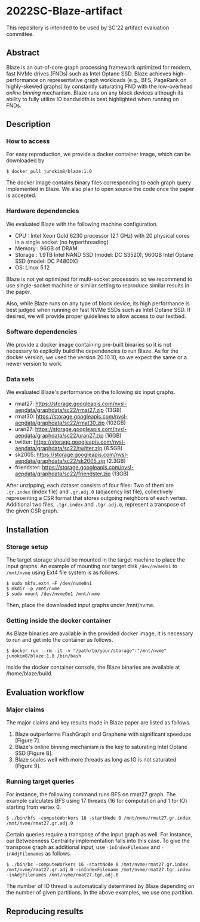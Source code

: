 # 2022SC-Blaze-artifact
This repository is intended to be used by SC'22 artifact evaluation committee.

## Abstract

Blaze is an out-of-core graph processing framework optimized for modern, fast NVMe drives (FNDs) such as Intel Optane SSD. Blaze achieves high-performance on representative graph workloads (e.g., BFS, PageRank on highly-skewed graphs) by constantly saturating FND with the low-overhead <em>online binning</em> mechanism.  Blaze runs on any block devices although its ability to fully utilize IO bandwidth is best highlighted when running on FNDs.

## Description

### How to access
For easy reproduction, we provide a docker container image, which can be downloaded by

```
$ docker pull junokim8/blaze:1.0
```

The docker image contains binary files corresponding to each graph query implemented in Blaze. We also plan to open source the code once the paper is accepted.

### Hardware dependencies

We evaluated Blaze with the following machine configuration.

- CPU : Intel Xeon Gold 6230 processor (2.1 GHz) with 20 physical cores in a single socket (no hyperthreading)
- Memory : 96GB of DRAM
- Storage : 1.9TB Intel NAND SSD (model: DC S3520), 960GB Intel Optane SSD (model: DC P4800X)
- OS: Linux 5.12

Blaze is not yet optimized for multi-socket processors so we recommend to use single-socket machine or similar setting to reproduce similar results in the paper.

Also, while Blaze runs on any type of block device, its high performance is best judged when running on fast NVMe SSDs such as Intel Optane SSD.
If desired, we will provide proper guidelines to allow access to our testbed.


### Software dependencies
We provide a docker image containing pre-built binaries so it is not necessary to explicitly build the dependencies to run Blaze. As for the docker version, we used the version 20.10.10, so we expect the same or a newer version to work.

### Data sets

We evaluated Blaze's performance on the following six input graphs. 

- rmat27: https://storage.googleapis.com/nvsl-aepdata/graphdata/sc22/rmat27.zip (13GB)
- rmat30: https://storage.googleapis.com/nvsl-aepdata/graphdata/sc22/rmat30.zip (102GB)
- uran27: https://storage.googleapis.com/nvsl-aepdata/graphdata/sc22/uran27.zip (16GB)
- twitter: https://storage.googleapis.com/nvsl-aepdata/graphdata/sc22/twitter.zip (8.5GB)
- sk2005: https://storage.googleapis.com/nvsl-aepdata/graphdata/sc22/sk2005.zip (2.3GB)
- friendster: https://storage.googleapis.com/nvsl-aepdata/graphdata/sc22/friendster.zip (13GB)

After unzipping, each dataset consists of four files: Two of them are `.gr.index` (index file) and `.gr.adj.0` (adjacency list file), collectively representing a CSR format that stores outgoing neighbors of each vertex. Additional two files, `.tgr.index` and `.tgr.adj.0`, represent a transpose of the given CSR graph.

## Installation

### Storage setup
The target storage should be mounted in the target machine to place the input graphs. An example of mounting our target disk `/dev/nvme0n1` to `/mnt/nvme` using Ext4 file system is as follows.

```
$ sudo mkfs.ext4 -F /dev/nvme0n1
$ mkdir -p /mnt/nvme
$ sudo mount /dev/nvme0n1 /mnt/nvme
```

Then, place the downloaded input graphs under /mnt/nvme.

### Getting inside the docker container

As Blaze binaries are available in the provided docker image, it is necessary to run and get into the container as follows.

```
$ docker run --rm -it -v "/path/to/your/storage":"/mnt/nvme" junokim8/blaze:1.0 /bin/bash
```

Inside the docker container console, the Blaze binaries are available at /home/blaze/build.

## Evaluation workflow

### Major claims

The major claims and key results made in Blaze paper are listed as follows.

1. Blaze outperforms FlashGraph and Graphene with significant speedups [Figure 7].
2. Blaze's online binning mechanism is the key to saturating Intel Optane SSD [Figure 8].
3. Blaze scales well with more threads as long as IO is not saturated [Figure 9].

### Running target queries

For instance, the following command runs BFS on rmat27 graph. The example calculates BFS using 17 threads (16 for computation and 1 for IO) starting from vertex 0.

```
$ ./bin/bfs -computeWorkers 16 -startNode 0 /mnt/nvme/rmat27.gr.index /mnt/nvme/rmat27.gr.adj.0
```

Certain queries require a transpose of the input graph as well. For instance, our Betweenness Centrality implementation falls into this case. To give the transpose graph as additional input, use `-inIndexFilename` and `-inAdjFilenames` as follows.

```
$ ./bin/bc -computeWorkers 16 -startNode 0 /mnt/nvme/rmat27.gr.index /mnt/nvme/rmat27.gr.adj.0 -inIndexFilename /mnt/nvme/rmat27.tgr.index -inAdjFilenames /mnt/nvme/rmat27.tgr.adj.0
```

The number of IO thread is automatically determined by Blaze depending on the number of given partitions. In the above examples, we use one partition.

## Reproducing results

